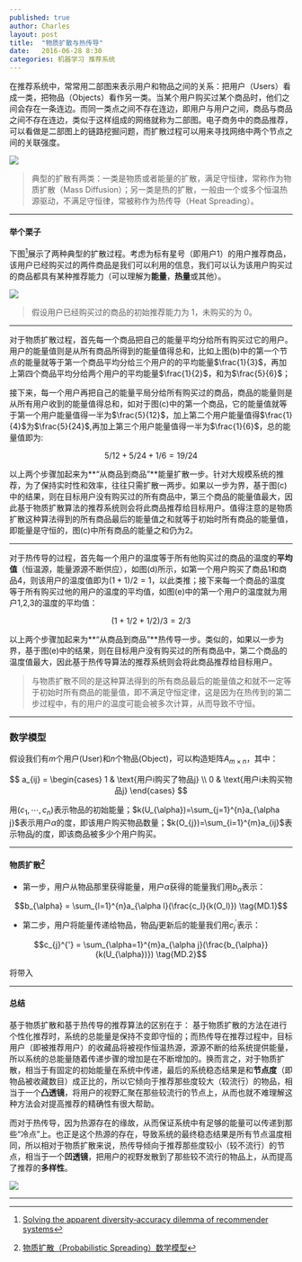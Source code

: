 ```yaml
---
published: true
author: Charles
layout: post
title:  "物质扩散与热传导"
date:   2016-06-28 8:30
categories: 机器学习 推荐系统
---
```


在推荐系统中，常常用二部图来表示用户和物品之间的关系：把用户（Users）看成一类，把物品（Objects）看作另一类。当某个用户购买过某个商品时，他们之间会存在一条连边。而同一类点之间不存在连边，即用户与用户之间，商品与商品之间不存在连边，类似于这样组成的网络就称为二部图。电子商务中的商品推荐，可以看做是二部图上的链路挖掘问题，而扩散过程可以用来寻找网络中两个节点之间的关联强度。

![][2]

> 典型的扩散有两类：一类是物质或者能量的扩散，满足守恒律，常称作为物质扩散（Mass Diffusion）；另一类是热的扩散，一般由一个或多个恒温热源驱动，不满足守恒律，常被称作为热传导（Heat Spreading）。

---

#### 举个栗子

下图[^1]展示了两种典型的扩散过程。考虑为标有星号（即用户1）的用户推荐商品，该用户已经购买过的两件商品是我们可以利用的信息，我们可以认为该用户购买过的商品都具有某种推荐能力（可以理解为**能量**，**热量**或其他）。

![][1]

> 假设用户已经购买过的商品的初始推荐能力为 1，未购买的为 0。

---

对于物质扩散过程，首先每一个商品把自己的能量平均分给所有购买过它的用户。用户的能量值则是从所有商品所得到的能量值得总和，比如上图(b)中的第一个节点的能量就等于第一个商品平均分给三个用户的的平均能量$\frac{1}{3}$，再加上第四个商品平均分给两个用户的平均能量$\frac{1}{2}$，和为$\frac{5}{6}$；

接下来，每一个用户再把自己的能量平局分给所有购买过的商品，商品的能量则是从所有用户收到的能量值得总和，如对于图(c)中的第一个商品，它的能量值就等于第一个用户能量值得一半为$\frac{5}{12}$，加上第二个用户能量值得$\frac{1}{4}$为$\frac{5}{24}$,再加上第三个用户能量值得一半为$\frac{1}{6}$，总的能量值即为:

$$5/12 + 5/24 + 1/6 = 19/24$$

以上两个步骤加起来为**“从商品到商品”**能量扩散一步。针对大规模系统的推荐，为了保持实时性和效率，往往只需扩散一两步。如果以一步为界，基于图(c)中的结果，则在目标用户没有购买过的所有商品中，第三个商品的能量值最大，因此基于物质扩散算法的推荐系统则会将此商品推荐给目标用户。值得注意的是物质扩散这种算法得到的所有商品最后的能量值之和就等于初始时所有商品的能量值，即能量是守恒的，图(c)中所有商品的能量之和仍为2。

---

对于热传导的过程，首先每一个用户的温度等于所有他购买过的商品的温度的**平均值**（恒温源，能量源源不断供应），如图(d)所示，如第一个用户购买了商品1和商品4，则该用户的温度值即为$(1 + 1) / 2 = 1$，以此类推；接下来每一个商品的温度等于所有购买过他的用户的温度的平均值，如图(e)中的第一个用户的温度就为用户1,2,3的温度的平均值：

$$(1 + 1/2 + 1/2)/3 = 2/3$$

以上两个步骤加起来为**“从商品到商品”**热传导一步。类似的，如果以一步为界，基于图(e)中的结果，则在目标用户没有购买过的所有商品中，第二个商品的温度值最大，因此基于热传导算法的推荐系统则会将此商品推荐给目标用户。

> 与物质扩散不同的是这种算法得到的所有商品最后的能量值之和就不一定等于初始时所有商品的能量值，即不满足守恒定律，这是因为在热传到的第二步过程中，有的用户的温度可能会被多次计算，从而导致不守恒。

---

### 数学模型

假设我们有$m$个用户(User)和$n$个物品(Object)，可以构造矩阵$A_{m\times n}$，其中：

$$
 a_{ij} =
 \begin{cases}
    1   &  \text{用户i购买了物品j} \\
    0   &  \text{用户i未购买物品j}
 \end{cases}
$$

用$(c_1,\cdots,c_n)$表示物品的初始能量；$k(U_{\alpha})=\sum_{j=1}^{n}a_{\alpha j}$表示用户$\alpha$的度，即该用户购买物品数量；$k(O_{j})=\sum_{i=1}^{m}a_{ij}$表示物品$j$的度，即该商品被多少个用户购买。

---

#### 物质扩散[^2]

- 第一步，用户从物品那里获得能量，用户$\alpha$获得的能量我们用$b_{\alpha}$表示：

$$b_{\alpha} = \sum_{l=1}^{n}a_{\alpha l}(\frac{c_l}{k(O_l)}) \tag{MD.1}$$

- 第二步，用户将能量传递给物品，物品$j$更新后的能量我们用$c_{j}^{'}$表示：

$$c_{j}^{'} = \sum_{\alpha=1}^{m}a_{\alpha j}(\frac{b_{\alpha}}{k(U_{\alpha})}) \tag{MD.2}$$

将$\tag{MD.1}$带入$\tag{MD.2}$

---

#### 总结

基于物质扩散和基于热传导的推荐算法的区别在于： 基于物质扩散的方法在进行个性化推荐时，系统的总能量是保持不变即守恒的；而热传导在推荐过程中，目标用户（即被推荐用户）的收藏品将被视作恒温热源，源源不断的给系统提供能量，所以系统的总能量随着传递步骤的增加是在不断增加的。换而言之，对于物质扩散，相当于有固定的初始能量在系统中传递，最后的系统稳态结果是和**节点度**（即物品被收藏数目）成正比的，所以它倾向于推荐那些度较大（较流行）的物品，相当于一个**凸透镜**，将用户的视野汇聚在那些较流行的节点上，从而也就不难理解这种方法会对提高推荐的精确性有很大帮助。

而对于热传导，因为热源存在的缘故，从而保证系统中有足够的能量可以传递到那些“冷点”上。也正是这个热源的存在，导致系统的最终稳态结果是所有节点温度相同，所以相对于物质扩散来说，热传导倾向于推荐那些度较小（较不流行）的节点，相当于一个**凹透镜**，把用户的视野发散到了那些较不流行的物品上，从而提高了推荐的**多样性**。

![][3]

[1]:http://7xjbdi.com1.z0.glb.clouddn.com/heat_spreading.png
[2]:http://7xjbdi.com1.z0.glb.clouddn.com/user_item.png?imageView2/2/w/300
[3]:http://7xjbdi.com1.z0.glb.clouddn.com/convex_concave.png

---

[^1]:[Solving the apparent diversity‐accuracy dilemma of recommender systems](http://www.ccast.ac.cn/workshop/network-2010/wenzhang/zt.pdf)
[^2]:[物质扩散（Probabilistic Spreading）数学模型](https://zr9558.com/2015/09/27/probabilisticandheat/)
